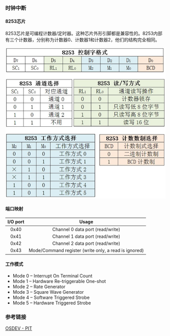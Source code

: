 ### 时钟中断

#### 8253芯片

8253芯片是可编程计数器/定时器。这种芯片外形引脚都是兼容性的。8253内部有三个计数器，分别称为计数器0、计数器1和计数器2，他们的结构完全相同。

![8253](../images/8253.jpg)

#### 端口映射

| I/O port | Usage |
|:---:|:---:|
| 0x40 | Channel 0 data port (read/write) |
| 0x41 | Channel 1 data port (read/write) |
| 0x42 | Channel 2 data port (read/write) |
| 0x43 | Mode/Command register (write only, a read is ignored) |

#### 工作模式

+ Mode 0 – Interrupt On Terminal Count
+ Mode 1 – Hardware Re-triggerable One-shot
+ Mode 2 – Rate Generator
+ Mode 3 – Square Wave Generator
+ Mode 4 – Software Triggered Strobe
+ Mode 5 – Hardware Triggered Strobe

### 参考链接
[OSDEV - PIT](https://wiki.osdev.org/Programmable_Interval_Timer)
